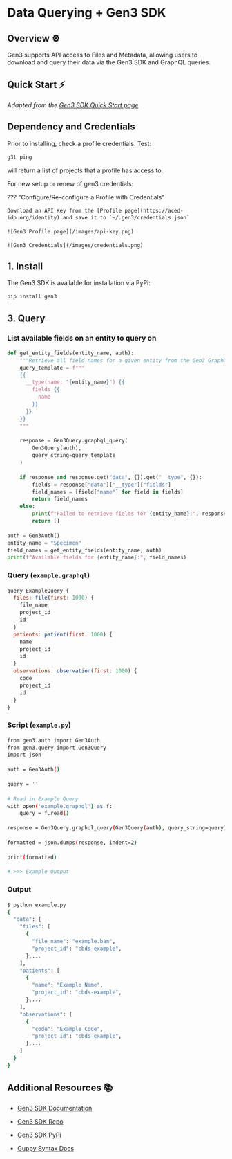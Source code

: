 
# Data Querying + Gen3 SDK

## Overview ⚙️

Gen3 supports API access to Files and Metadata, allowing users to download and query their data via the Gen3 SDK and GraphQL queries.

## Quick Start ⚡️

*Adapted from the [Gen3 SDK Quick Start page](https://github.com/uc-cdis/gen3sdk-python/blob/master/docs/tutorial/quickStart.md)*

## Dependency and Credentials 


Prior to installing, check a profile credentials. 
Test:
```bash
g3t ping 
```
will return a list of projects that a profile has access to.

For new setup or renew of gen3 credentials: 

??? "Configure/Re-configure a Profile with Credentials"

    Download an API Key from the [Profile page](https://aced-idp.org/identity) and save it to `~/.gen3/credentials.json`

    ![Gen3 Profile page](/images/api-key.png)

    ![Gen3 Credentials](/images/credentials.png)


## 1. Install

The Gen3 SDK is available for installation via PyPi:

```sh
pip install gen3
```

## 3. Query

### List available fields on an entity to query on

```python
def get_entity_fields(entity_name, auth):
    """Retrieve all field names for a given entity from the Gen3 GraphQL schema."""
    query_template = f"""
    {{
      __type(name: "{entity_name}") {{
        fields {{
          name
        }}
      }}
    }}
    """

    response = Gen3Query.graphql_query(
        Gen3Query(auth),
        query_string=query_template
    )

    if response and response.get("data", {}).get("__type", {}):
        fields = response["data"]["__type"]["fields"]
        field_names = [field["name"] for field in fields]
        return field_names
    else:
        print(f"Failed to retrieve fields for {entity_name}:", response)
        return []

auth = Gen3Auth() 
entity_name = "Specimen"  
field_names = get_entity_fields(entity_name, auth)
print(f"Available fields for {entity_name}:", field_names)
```
### Query (`example.graphql`)
```js
query ExampleQuery {
  files: file(first: 1000) {
    file_name
    project_id
    id
  }
  patients: patient(first: 1000) {
    name
    project_id
    id
  }
  observations: observation(first: 1000) {
    code
    project_id
    id
  }
}
```

### Script (`example.py`)
```sh
from gen3.auth import Gen3Auth
from gen3.query import Gen3Query
import json

auth = Gen3Auth()

query = ''

# Read in Example Query
with open('example.graphql') as f:
    query = f.read()

response = Gen3Query.graphql_query(Gen3Query(auth), query_string=query)

formatted = json.dumps(response, indent=2)

print(formatted)

# >>> Example Output
```

### Output

```sh
$ python example.py
{
  "data": {
    "files": [
      {
        "file_name": "example.bam",
        "project_id": "cbds-example",
      },...
    ],
    "patients": [
      {
        "name": "Example Name",
        "project_id": "cbds-example",
      },...
    ],
    "observations": [
      {
        "code": "Example Code",
        "project_id": "cbds-example",
      },...
    ]
  }
}
```

## Additional Resources 📚

- [Gen3 SDK Documentation](https://uc-cdis.github.io/gen3sdk-python/_build/html/index.html)

- [Gen3 SDK Repo](https://github.com/uc-cdis/gen3sdk-python)

- [Gen3 SDK PyPi](https://pypi.org/project/gen3)

- [Guppy Syntax Docs](https://github.com/uc-cdis/guppy/blob/master/doc/queries.md)
